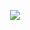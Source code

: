 <p align="center">
  <img src="https://discord.c99.nl/widget/theme-4/852629233452056607.png" />
</p>
